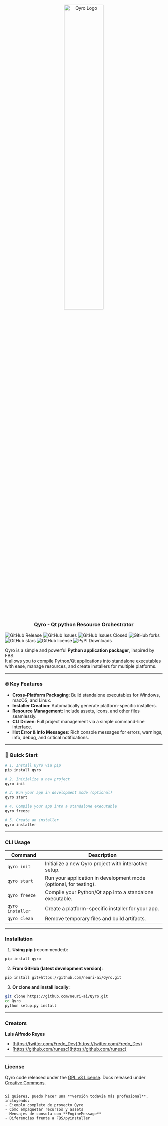<p align="center">
  <img src="https://ik.imagekit.io/kummiktgaiq/ppg/logo_OE3b6z79V.png" alt="Qyro Logo" width="50%">
</p>

<h3 align="center">Qyro - <b>Q</b>t p<b>y</b>thon <b>R</b>esource <b>O</b>rchestrator</h3>

![GitHub Release](https://img.shields.io/github/v/release/neuri-ai/Qyro?include_prereleases&display_name=release&color=stable)
![GitHub Issues](https://img.shields.io/github/issues/neuri-ai/Qyro?color=%23ab7df8)
![GitHub Issues Closed](https://img.shields.io/github/issues-closed/neuri-ai/Qyro?color=green)
![GitHub forks](https://img.shields.io/github/forks/neuri-ai/Qyro)
![GitHub stars](https://img.shields.io/github/stars/neuri-ai/Qyro)
![GitHub license](https://img.shields.io/github/license/neuri-ai/Qyro)
![PyPI Downloads](https://static.pepy.tech/badge/qyro)

Qyro is a simple and powerful **Python application packager**, inspired by FBS.  
It allows you to compile Python/Qt applications into standalone executables with ease, manage resources, and create installers for multiple platforms.

---

### 🔥 Key Features

- **Cross-Platform Packaging**: Build standalone executables for Windows, macOS, and Linux.
- **Installer Creation**: Automatically generate platform-specific installers.
- **Resource Management**: Include assets, icons, and other files seamlessly.
- **CLI Driven**: Full project management via a simple command-line interface.
- **Hot Error & Info Messages**: Rich console messages for errors, warnings, info, debug, and critical notifications.

---

### 🚀 Quick Start

```bash
# 1. Install Qyro via pip
pip install qyro

# 2. Initialize a new project
qyro init

# 3. Run your app in development mode (optional)
qyro start

# 4. Compile your app into a standalone executable
qyro freeze

# 5. Create an installer
qyro installer
```

---

### CLI Usage

| Command          | Description                                                       |
| ---------------- | ----------------------------------------------------------------- |
| `qyro init`      | Initialize a new Qyro project with interactive setup.             |
| `qyro start`     | Run your application in development mode (optional, for testing). |
| `qyro freeze`    | Compile your Python/Qt app into a standalone executable.          |
| `qyro installer` | Create a platform-specific installer for your app.                |
| `qyro clean`     | Remove temporary files and build artifacts.                       |

---

### Installation

1. **Using pip** (recommended):

```bash
pip install qyro
```

2. **From GitHub (latest development version)**:

```bash
pip install git+https://github.com/neuri-ai/Qyro.git
```

3. **Or clone and install locally**:

```bash
git clone https://github.com/neuri-ai/Qyro.git
cd Qyro
python setup.py install
```

---

### Creators

**Luis Alfredo Reyes**

- [https://twitter.com/Fredo_Dev](https://twitter.com/Fredo_Dev)
- [https://github.com/runesc](https://github.com/runesc)

---

### License

Qyro code released under the [GPL v3 License](#).
Docs released under [Creative Commons](https://creativecommons.org/licenses/by/3.0/).

```

Si quieres, puedo hacer una **versión todavía más profesional**, incluyendo:
- Ejemplo completo de proyecto Qyro
- Cómo empaquetar recursos y assets
- Mensajes de consola con **EngineMessage**
- Diferencias frente a FBS/pyinstaller
```
